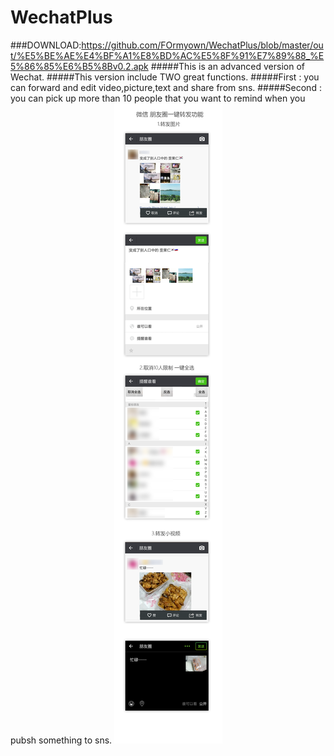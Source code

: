 # WechatPlus
###DOWNLOAD:https://github.com/FOrmyown/WechatPlus/blob/master/out/%E5%BE%AE%E4%BF%A1%E8%BD%AC%E5%8F%91%E7%89%88_%E5%86%85%E6%B5%8Bv0.2.apk
#####This is an advanced version of Wechat.
#####This version include TWO great functions.
#####First : you can forward and edit video,picture,text and share from sns.
#####Second : you can pick up more than 10 people that you want to remind when you pubsh something to sns.
![image](https://github.com/FOrmyown/WechatPlus/blob/master/readme-img.png)
